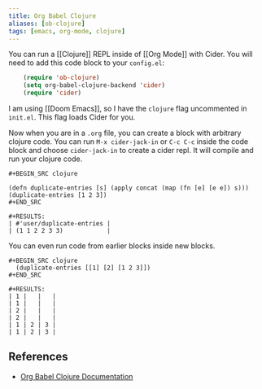 ```yaml
---
title: Org Babel Clojure
aliases: [ob-clojure]
tags: [emacs, org-mode, clojure]
---
```


You can run a [[Clojure]] REPL inside of [[Org Mode]] with Cider. You will need to add this code block to your `config.el`:

```lisp
    (require 'ob-clojure)
    (setq org-babel-clojure-backend 'cider)
    (require 'cider)
```

I am using [[Doom Emacs]], so I have the `clojure` flag uncommented in `init.el`. This flag loads Cider for you.

Now when you are in a `.org` file, you can create a block with arbitrary clojure code. You can run `M-x cider-jack-in` or `C-c C-c` inside the code block and choose `cider-jack-in` to create a cider repl. It will compile and run your clojure code.

```
#+BEGIN_SRC clojure

(defn duplicate-entries [s] (apply concat (map (fn [e] [e e]) s)))
(duplicate-entries [1 2 3])
#+END_SRC

#+RESULTS:
| #'user/duplicate-entries |
| (1 1 2 2 3 3)            |
```

You can even run code from earlier blocks inside new blocks.

```
#+BEGIN_SRC clojure
  (duplicate-entries [[1] [2] [1 2 3]])
#+END_SRC

#+RESULTS:
| 1 |   |   |
| 1 |   |   |
| 2 |   |   |
| 2 |   |   |
| 1 | 2 | 3 |
| 1 | 2 | 3 |
```

## References

- [Org Babel Clojure Documentation](https://orgmode.org/worg/org-contrib/babel/languages/ob-doc-clojure.html)
